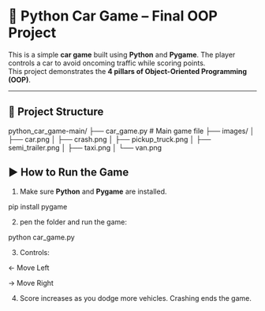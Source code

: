 # 🚗 Python Car Game – Final OOP Project

This is a simple **car game** built using **Python** and **Pygame**. The player controls a car to avoid oncoming traffic while scoring points.  
This project demonstrates the **4 pillars of Object-Oriented Programming (OOP)**.

---

## 📁 Project Structure

python_car_game-main/
├── car_game.py            # Main game file
├── images/
│   ├── car.png
│   ├── crash.png
│   ├── pickup_truck.png
│   ├── semi_trailer.png
│   ├── taxi.png
│   └── van.png

## ▶️ How to Run the Game

1. Make sure **Python** and **Pygame** are installed.

pip install pygame

2. pen the folder and run the game:

python car_game.py

3. Controls:

← Move Left

→ Move Right

4. Score increases as you dodge more vehicles. Crashing ends the game.